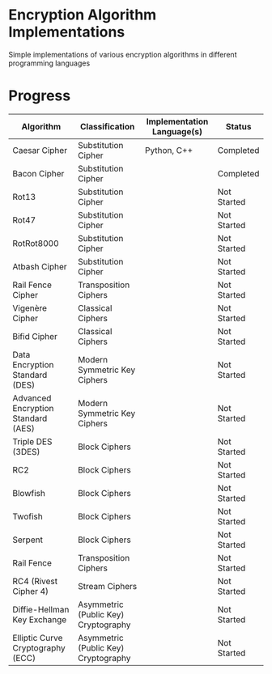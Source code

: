 # Encryption Algorithm Implementations
Simple implementations of various encryption algorithms in different programming languages

# Progress

| Algorithm     | Classification      | Implementation Language(s) | Status    |
| ------------- | ------------------- | -------------------------- | --------- |
| Caesar Cipher | Substitution Cipher | Python, C++                     | Completed |
| Bacon Cipher  | Substitution Cipher |                            | Completed |
| Rot13 | Substitution Cipher | | Not Started |
| Rot47 | Substitution Cipher | | Not Started |
| RotRot8000 | Substitution Cipher | | Not Started |
| Atbash Cipher | Substitution Cipher | | Not Started |
| Rail Fence Cipher | Transposition Ciphers | | Not Started |
| Vigenère Cipher | Classical Ciphers | | Not Started |
| Bifid Cipher | Classical Ciphers | | Not Started |
| Data Encryption Standard (DES) | Modern Symmetric Key Ciphers | | Not Started |
| Advanced Encryption Standard (AES) | Modern Symmetric Key Ciphers | | Not Started |
| Triple DES (3DES) | Block Ciphers | | Not Started |
| RC2 | Block Ciphers | | Not Started |
| Blowfish | Block Ciphers | | Not Started |
| Twofish | Block Ciphers | | Not Started |
| Serpent | Block Ciphers | | Not Started |
| Rail Fence | Transposition Ciphers | | Not Started |
| RC4 (Rivest Cipher 4) | Stream Ciphers | | Not Started |
| Diffie-Hellman Key Exchange | Asymmetric (Public Key) Cryptography | | Not Started |
| Elliptic Curve Cryptography (ECC) | Asymmetric (Public Key) Cryptography | | Not Started |
